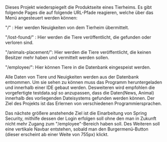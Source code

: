 Dieses Projekt wiederspiegelt die Produktseite eines Tierheims. 
Es gibt folgende Pages die auf folgende URL-Pfade reagieren, welche über das Menü angesteuert werden können:

"/" :                   Hier werden Neuigkeiten von dem Tierheim übermittelt.

"/lost-found/" :        Hier werden die Tiere veröffentlicht, die gefunden oder verloren sind.

"/animals-placement/":  Hier werden die Tiere veröffentlicht, die keinen Besitzer mehr haben und vermittelt werden sollen.

"/employee/":           Hier können Tiere in die Datenbank eingespeist werden.

Alle Daten von Tiere und Neuigkeiten werden aus der Datenbank entnommen. 
Um sie sehen zu können muss das Programm heruntergeladen und innerhalb einer IDE gebaut werden.
Desweiteren wird empfohlen die vorgefertigte testdata.sql so anzupassen, dass die Daten(News, Animal) innerhalb des vorliegenden Dateisystems gefunden werden können.
Der Ziel des Projekts ist das Erlernen von verschiedenen Programmiersprachen.

Das nächste größere anstehende Ziel ist die Einarbeitung von Spring Security, mithilfe dessen der Login erfolgen soll ohne den man in Zukunft nicht mehr Zugang zum "/employee"-Bereich haben soll. Des Weiteren soll eine vertikale Navbar entstehen, sobald man den Burgermenü-Button (dieser erscheint ab einer Weite von 755px) klickt.
